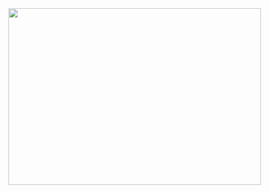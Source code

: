 
<img src="https://user-images.githubusercontent.com/62869982/188587311-c59f94c6-5186-423d-b651-f646acaa4d59.png" width="500" height="350"/>
